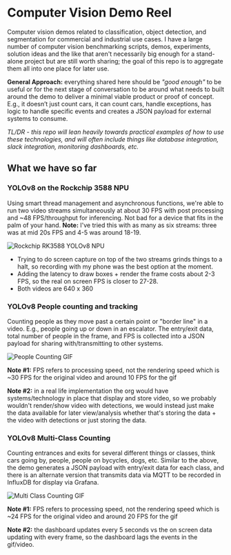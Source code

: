 # Computer Vision Demo Reel

Computer vision demos related to classification, object detection, and segmentation for commercial and industrial use cases. I have a large number of computer vision benchmarking scripts, demos, experiments, solution ideas and the like that aren't necessarily big enough for a stand-alone project but are still worth sharing; the goal of this repo is to aggregate them all into one place for later use. 

**General Approach:** everything shared here should be *"good enough"* to be useful or for the next stage of conversation to be around what needs to built around the demo to deliver a minimal viable product or proof of concept. E.g., it doesn’t just count cars, it can count cars, handle exceptions, has logic to handle specific events and creates a JSON payload for external systems to consume.

*TL/DR - this repo will lean heavily towards practical examples of how to use these technologies, and will often include things like database integration, slack integration, monitoring dashboards, etc.*

## What we have so far

### YOLOv8 on the Rockchip 3588 NPU 

Using smart thread management and asynchronous functions, we're able to run two video streams simultaneously at about 30 FPS with post processing and ~48 FPS/throughput for inferencing. Not bad for a device that fits in the palm of your hand. **Note:** I've tried this with as many as six streams: three was at mid 20s FPS and 4-5 was around 18-19.

![Rockchip RK3588 YOLOv8 NPU](images/rk3588.gif)
* Trying to do screen capture on top of the two streams grinds things to a halt, so recording with my phone was the best option at the moment. 
* Adding the latency to draw boxes + render the frame costs about 2-3 FPS, so the real on screen FPS is closer to 27-28.
* Both videos are 640 x 360


### YOLOv8 People counting and tracking

Counting people as they move past a certain point or "border line" in a video. E.g., people going up or down in an escalator. The entry/exit data, total number of people in the frame, and FPS is collected into a JSON payload for sharing with/transmitting to other systems. 

![People Counting GIF](images/escalator_count.gif)

**Note #1:** FPS refers to processing speed, not the rendering speed which is ~30 FPS for the original video and around 10 FPS for the gif

**Note #2:** in a real life implementation the org would have systems/technology in place that display and store video, so we probably wouldn't render/show video with detections, we would instead just make the data available for later view/analysis whether that's storing the data + the video with detections or just storing the data.

### YOLOv8 Multi-Class Counting

Counting entrances and exits for several different things or classes, think cars going by, people, people on bycycles, dogs, etc. Similar to the above, the demo generates a JSON payload with entry/exit data for each class, and there is an alternate version that transmits data via MQTT to be recorded in InfluxDB for display via Grafana. 

![Multi Class Counting GIF](images/multi_classv4.gif)

**Note #1:** FPS refers to processing speed, not the rendering speed which is ~24 FPS for the original video and around 20 FPS for the gif

**Note #2:** the dashboard updates every 5 seconds vs the on screen data updating with every frame, so the dashboard lags the events in the gif/video.





